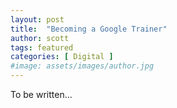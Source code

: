 ```yaml
---
layout: post
title:  "Becoming a Google Trainer"
author: scott
tags: featured
categories: [ Digital ]
#image: assets/images/author.jpg
---
```


To be written...
